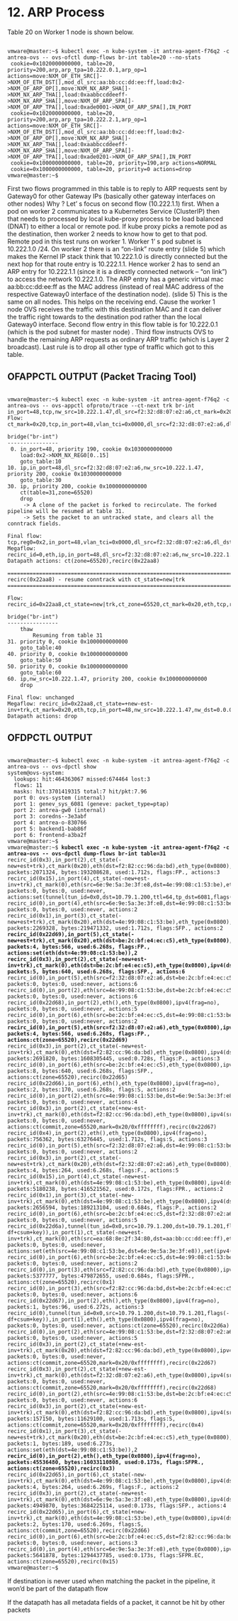 

# 12. ARP Process

Table 20 on Worker 1 node is shown below.

<pre><code>
vmware@master:~$ kubectl exec -n kube-system -it antrea-agent-f76q2 -c antrea-ovs -- ovs-ofctl dump-flows br-int table=20 --no-stats
 cookie=0x1020000000000, table=20, priority=200,arp,arp_tpa=10.222.0.1,arp_op=1 actions=move:NXM_OF_ETH_SRC[]->NXM_OF_ETH_DST[],mod_dl_src:aa:bb:cc:dd:ee:ff,load:0x2->NXM_OF_ARP_OP[],move:NXM_NX_ARP_SHA[]->NXM_NX_ARP_THA[],load:0xaabbccddeeff->NXM_NX_ARP_SHA[],move:NXM_OF_ARP_SPA[]->NXM_OF_ARP_TPA[],load:0xade0001->NXM_OF_ARP_SPA[],IN_PORT
 cookie=0x1020000000000, table=20, priority=200,arp,arp_tpa=10.222.2.1,arp_op=1 actions=move:NXM_OF_ETH_SRC[]->NXM_OF_ETH_DST[],mod_dl_src:aa:bb:cc:dd:ee:ff,load:0x2->NXM_OF_ARP_OP[],move:NXM_NX_ARP_SHA[]->NXM_NX_ARP_THA[],load:0xaabbccddeeff->NXM_NX_ARP_SHA[],move:NXM_OF_ARP_SPA[]->NXM_OF_ARP_TPA[],load:0xade0201->NXM_OF_ARP_SPA[],IN_PORT
 cookie=0x1000000000000, table=20, priority=190,arp actions=NORMAL
 cookie=0x1000000000000, table=20, priority=0 actions=drop
vmware@master:~$ 
</code></pre>

First two flows programmed in this table is to reply to ARP requests sent by Gateway0 for other Gateway IPs (basically other gateway interfaces on other nodes) Why ? Let’ s focus on second flow (10.222.1.1) first.  When a pod on worker 2 communicates to a Kubernetes Service (ClusterIP) then that needs to processed by local kube-proxy process to be load balanced (DNAT) to either a local or remote pod. If kube proxy picks a remote pod as the destination, then worker 2 needs to know how to get to that pod. Remote pod in this test runs on worker 1. Worker 1’ s pod subnet is 10.222.1.0 /24. On worker 2 there is an “on-link” route entry (slide 5) which makes the Kernel IP stack think that 10.222.1.0 is directly connected but the next hop for that route entry is 10.222.1.1. Hence worker 2 has to send an ARP entry for 10.222.1.1 (since it is a directly connected network – “on link”) to access the network 10.222.1.0. The ARP entry has a generic virtual mac aa:bb:cc:dd:ee:ff as the MAC address (instead of real MAC address of the respective Gateway0 interface of the destination node). (slide 5) This is the same on all nodes. This helps on the receiving end. Cause the worker 1 node OVS receives the traffic with this destination MAC and it can deliver the traffic right towards to the destination pod rather than the local Gateway0 interface.
Second flow entry in this flow table is for 10.222.0.1 (which is the pod subnet for master node) . Third flow instructs OVS to handle the remaining ARP requests as ordinary ARP traffic (which is Layer 2 broadcast).  Last rule is to drop all other type of traffic which got to this table. 

## OFAPPCTL OUTPUT (Packet Tracing Tool)

<pre><code>
vmware@master:~$ kubectl exec -n kube-system -it antrea-agent-f76q2 -c antrea-ovs -- ovs-appctl ofproto/trace --ct-next trk br-int in_port=48,tcp,nw_src=10.222.1.47,dl_src=f2:32:d8:07:e2:a6,ct_mark=0x20
Flow: ct_mark=0x20,tcp,in_port=48,vlan_tci=0x0000,dl_src=f2:32:d8:07:e2:a6,dl_dst=00:00:00:00:00:00,nw_src=10.222.1.47,nw_dst=0.0.0.0,nw_tos=0,nw_ecn=0,nw_ttl=0,tp_src=0,tp_dst=0,tcp_flags=0

bridge("br-int")
----------------
 0. in_port=48, priority 190, cookie 0x1030000000000
    load:0x2->NXM_NX_REG0[0..15]
    goto_table:10
10. ip,in_port=48,dl_src=f2:32:d8:07:e2:a6,nw_src=10.222.1.47, priority 200, cookie 0x1030000000000
    goto_table:30
30. ip, priority 200, cookie 0x1000000000000
    ct(table=31,zone=65520)
    drop
     -> A clone of the packet is forked to recirculate. The forked pipeline will be resumed at table 31.
     -> Sets the packet to an untracked state, and clears all the conntrack fields.

Final flow: tcp,reg0=0x2,in_port=48,vlan_tci=0x0000,dl_src=f2:32:d8:07:e2:a6,dl_dst=00:00:00:00:00:00,nw_src=10.222.1.47,nw_dst=0.0.0.0,nw_tos=0,nw_ecn=0,nw_ttl=0,tp_src=0,tp_dst=0,tcp_flags=0
Megaflow: recirc_id=0,eth,ip,in_port=48,dl_src=f2:32:d8:07:e2:a6,nw_src=10.222.1.47,nw_frag=no
Datapath actions: ct(zone=65520),recirc(0x22aa8)

===============================================================================
recirc(0x22aa8) - resume conntrack with ct_state=new|trk
===============================================================================

Flow: recirc_id=0x22aa8,ct_state=new|trk,ct_zone=65520,ct_mark=0x20,eth,tcp,reg0=0x2,in_port=48,vlan_tci=0x0000,dl_src=f2:32:d8:07:e2:a6,dl_dst=00:00:00:00:00:00,nw_src=10.222.1.47,nw_dst=0.0.0.0,nw_tos=0,nw_ecn=0,nw_ttl=0,tp_src=0,tp_dst=0,tcp_flags=0

bridge("br-int")
----------------
    thaw
        Resuming from table 31
31. priority 0, cookie 0x1000000000000
    goto_table:40
40. priority 0, cookie 0x1000000000000
    goto_table:50
50. priority 0, cookie 0x1000000000000
    goto_table:60
60. ip,nw_src=10.222.1.47, priority 200, cookie 0x1000000000000
    drop

Final flow: unchanged
Megaflow: recirc_id=0x22aa8,ct_state=+new-est-inv+trk,ct_mark=0x20,eth,tcp,in_port=48,nw_src=10.222.1.47,nw_dst=0.0.0.0/5,nw_frag=no,tp_dst=0x0/0xffe0
Datapath actions: drop
</code></pre>

## OFDPCTL OUTPUT

<pre><code>
vmware@master:~$ kubectl exec -n kube-system -it antrea-agent-f76q2 -c antrea-ovs -- ovs-dpctl show
system@ovs-system:
  lookups: hit:464363067 missed:674464 lost:3
  flows: 11
  masks: hit:3701419315 total:7 hit/pkt:7.96
  port 0: ovs-system (internal)
  port 1: genev_sys_6081 (geneve: packet_type=ptap)
  port 2: antrea-gw0 (internal)
  port 3: coredns--3e3abf
  port 4: antrea-o-830766
  port 5: backend1-bab86f
  port 6: frontend-a3ba2f
vmware@master:~$ 
vmware@master:~$ <b>kubectl exec -n kube-system -it antrea-agent-f76q2 -c antrea-ovs -- ovs-dpctl dump-flows br-int table=31</b>
recirc_id(0x3),in_port(2),ct_state(-new+est+trk),ct_mark(0x20),eth(dst=f2:82:cc:96:da:bd),eth_type(0x0800),ipv4(dst=10.222.1.0/255.255.255.0,frag=no), packets:2071324, bytes:193208628, used:1.712s, flags:FP., actions:3
recirc_id(0x15),in_port(4),ct_state(-new+est-inv+trk),ct_mark(0),eth(src=6e:9e:5a:3e:3f:e8,dst=4e:99:08:c1:53:be),eth_type(0x0800),ipv4(dst=10.222.0.0/255.255.255.0,tos=0/0x3,ttl=64,frag=no), packets:0, bytes:0, used:never, actions:set(tunnel(tun_id=0x0,dst=10.79.1.200,ttl=64,tp_dst=6081,flags(df|csum|key))),set(eth(src=4e:99:08:c1:53:be,dst=aa:bb:cc:dd:ee:ff)),set(ipv4(ttl=63)),1
recirc_id(0),in_port(4),eth(src=6e:9e:5a:3e:3f:e8,dst=4e:99:08:c1:53:be),eth_type(0x0806),arp(sip=10.222.1.3,tip=10.222.1.1,op=2/0xff,sha=6e:9e:5a:3e:3f:e8), packets:0, bytes:0, used:never, actions:2
recirc_id(0x1),in_port(3),ct_state(-new+est+trk),ct_mark(0x20),eth(dst=4e:99:08:c1:53:be),eth_type(0x0800),ipv4(dst=10.222.1.0/255.255.255.0,frag=no), packets:2269328, bytes:219471332, used:1.712s, flags:SFP., actions:2
<b>recirc_id(0x22d69),in_port(5),ct_state(-new+est+trk),ct_mark(0x20),eth(dst=be:2c:bf:e4:ec:c5),eth_type(0x0800),ipv4(dst=10.222.1.0/255.255.255.0,frag=no), packets:4, bytes:566, used:6.268s, flags:FP., actions:set(eth(dst=4e:99:08:c1:53:be)),2</b>
<b>recirc_id(0x3),in_port(2),ct_state(-new+est-inv+trk),ct_mark(0),eth(dst=be:2c:bf:e4:ec:c5),eth_type(0x0800),ipv4(dst=10.222.1.0/255.255.255.0,frag=no), packets:5, bytes:640, used:6.268s, flags:SFP., actions:6</b>
recirc_id(0),in_port(5),eth(src=f2:32:d8:07:e2:a6,dst=be:2c:bf:e4:ec:c5),eth_type(0x0806),arp(sip=10.222.1.47,tip=10.222.1.48,op=1/0xff,sha=f2:32:d8:07:e2:a6), packets:0, bytes:0, used:never, actions:6
recirc_id(0),in_port(2),eth(src=4e:99:08:c1:53:be,dst=be:2c:bf:e4:ec:c5),eth_type(0x0806),arp(sip=10.222.1.1,tip=10.222.1.48,op=1/0xff,sha=4e:99:08:c1:53:be), packets:0, bytes:0, used:never, actions:6
recirc_id(0x22d68),in_port(2),eth(),eth_type(0x0800),ipv4(frag=no), packets:0, bytes:0, used:never, actions:5
recirc_id(0),in_port(6),eth(src=be:2c:bf:e4:ec:c5,dst=4e:99:08:c1:53:be),eth_type(0x0806),arp(sip=10.222.1.48,tip=10.222.1.1,op=2/0xff,sha=be:2c:bf:e4:ec:c5), packets:0, bytes:0, used:never, actions:2
<b>recirc_id(0),in_port(5),eth(src=f2:32:d8:07:e2:a6),eth_type(0x0800),ipv4(src=10.222.1.47,frag=no), packets:4, bytes:566, used:6.268s, flags:FP., actions:ct(zone=65520),recirc(0x22d69)</b>
recirc_id(0x3),in_port(2),ct_state(-new+est-inv+trk),ct_mark(0),eth(dst=f2:82:cc:96:da:bd),eth_type(0x0800),ipv4(dst=10.222.1.0/255.255.255.0,frag=no), packets:2691820, bytes:1608305445, used:0.728s, flags:P., actions:3
recirc_id(0),in_port(6),eth(src=be:2c:bf:e4:ec:c5),eth_type(0x0800),ipv4(src=10.222.1.48,frag=no), packets:8, bytes:640, used:6.268s, flags:SFP., actions:ct(zone=65520),recirc(0x22d65)
recirc_id(0x22d66),in_port(6),eth(),eth_type(0x0800),ipv4(frag=no), packets:2, bytes:170, used:6.268s, flags:S, actions:2
recirc_id(0),in_port(2),eth(src=4e:99:08:c1:53:be,dst=6e:9e:5a:3e:3f:e8),eth_type(0x0806),arp(sip=10.222.1.1,tip=10.222.1.3,op=1/0xff,sha=4e:99:08:c1:53:be), packets:0, bytes:0, used:never, actions:4
recirc_id(0x3),in_port(2),ct_state(+new-est-inv+trk),ct_mark(0),eth(dst=f2:82:cc:96:da:bd),eth_type(0x0800),ipv4(src=10.222.1.48,dst=10.222.1.0/255.255.255.224,proto=17,frag=no),udp(dst=53), packets:0, bytes:0, used:never, actions:ct(commit,zone=65520,mark=0x20/0xffffffff),recirc(0x22d67)
recirc_id(0x4),in_port(2),eth(),eth_type(0x0800),ipv4(frag=no), packets:756362, bytes:63276445, used:1.712s, flags:S, actions:3
recirc_id(0),in_port(5),eth(src=f2:32:d8:07:e2:a6,dst=4e:99:08:c1:53:be),eth_type(0x0806),arp(sip=10.222.1.47,tip=10.222.1.1,op=2/0xff,sha=f2:32:d8:07:e2:a6), packets:0, bytes:0, used:never, actions:2
recirc_id(0x3),in_port(2),ct_state(-new+est+trk),ct_mark(0x20),eth(dst=f2:32:d8:07:e2:a6),eth_type(0x0800),ipv4(dst=10.222.1.0/255.255.255.0,frag=no), packets:4, bytes:264, used:6.268s, flags:F., actions:5
recirc_id(0x15),in_port(4),ct_state(-new+est-inv+trk),ct_mark(0),eth(dst=4e:99:08:c1:53:be),eth_type(0x0800),ipv4(dst=10.64.0.0/255.224.0.0,frag=no), packets:5180238, bytes:416521562, used:0.172s, flags:FPR., actions:2
recirc_id(0x1),in_port(3),ct_state(-new-inv+trk),ct_mark(0),eth(dst=4e:99:08:c1:53:be),eth_type(0x0800),ipv4(dst=10.96.0.0/255.240.0.0,frag=no), packets:2656594, bytes:189213104, used:0.684s, flags:P., actions:2
recirc_id(0),in_port(6),eth(src=be:2c:bf:e4:ec:c5,dst=f2:32:d8:07:e2:a6),eth_type(0x0806),arp(sip=10.222.1.48,tip=10.222.1.47,op=2/0xff,sha=be:2c:bf:e4:ec:c5), packets:0, bytes:0, used:never, actions:5
recirc_id(0x22d6a),tunnel(tun_id=0x0,src=10.79.1.200,dst=10.79.1.201,flags(-df+csum+key)),in_port(1),ct_state(-new+est-inv+trk),ct_mark(0),eth(src=ea:68:8e:2f:34:80,dst=aa:bb:cc:dd:ee:ff),eth_type(0x0800),ipv4(dst=10.222.1.3,ttl=61,frag=no), packets:0, bytes:0, used:never, actions:set(eth(src=4e:99:08:c1:53:be,dst=6e:9e:5a:3e:3f:e8)),set(ipv4(ttl=60)),4
recirc_id(0),in_port(6),eth(src=be:2c:bf:e4:ec:c5,dst=4e:99:08:c1:53:be),eth_type(0x0806),arp(sip=10.222.1.48,tip=10.222.1.1,op=1/0xff,sha=be:2c:bf:e4:ec:c5), packets:0, bytes:0, used:never, actions:2
recirc_id(0),in_port(3),eth(src=f2:82:cc:96:da:bd),eth_type(0x0800),ipv4(src=10.222.1.2,frag=no), packets:5377777, bytes:479872655, used:0.684s, flags:SFPR., actions:ct(zone=65520),recirc(0x1)
recirc_id(0),in_port(3),eth(src=f2:82:cc:96:da:bd,dst=be:2c:bf:e4:ec:c5),eth_type(0x0806),arp(sip=10.222.1.2,tip=10.222.1.48,op=1/0xff,sha=f2:82:cc:96:da:bd), packets:0, bytes:0, used:never, actions:6
recirc_id(0x22d67),in_port(2),eth(),eth_type(0x0800),ipv4(frag=no), packets:1, bytes:96, used:6.272s, actions:3
recirc_id(0),tunnel(tun_id=0x0,src=10.79.1.200,dst=10.79.1.201,flags(-df+csum+key)),in_port(1),eth(),eth_type(0x0800),ipv4(frag=no), packets:0, bytes:0, used:never, actions:ct(zone=65520),recirc(0x22d6a)
recirc_id(0),in_port(2),eth(src=4e:99:08:c1:53:be,dst=f2:32:d8:07:e2:a6),eth_type(0x0806),arp(sip=10.222.1.1,tip=10.222.1.47,op=1/0xff,sha=4e:99:08:c1:53:be), packets:0, bytes:0, used:never, actions:5
recirc_id(0x3),in_port(2),ct_state(+new-est-inv+trk),ct_mark(0x20),eth(dst=f2:82:cc:96:da:bd),eth_type(0x0800),ipv4(src=10.222.1.48,dst=10.222.1.0/255.255.255.224,proto=17,frag=no),udp(dst=53), packets:0, bytes:0, used:never, actions:ct(commit,zone=65520,mark=0x20/0xffffffff),recirc(0x22d67)
recirc_id(0x3),in_port(2),ct_state(+new-est-inv+trk),ct_mark(0),eth(dst=f2:32:d8:07:e2:a6),eth_type(0x0800),ipv4(src=10.222.1.48,dst=10.222.1.47,proto=6,frag=no),tcp(dst=80), packets:0, bytes:0, used:never, actions:ct(commit,zone=65520,mark=0x20/0xffffffff),recirc(0x22d68)
recirc_id(0),in_port(2),eth(src=4e:99:08:c1:53:be,dst=be:2c:bf:e4:ec:c5),eth_type(0x0806),arp(sip=10.222.1.1,tip=10.222.1.48,op=2/0xff,sha=4e:99:08:c1:53:be), packets:0, bytes:0, used:never, actions:6
recirc_id(0x3),in_port(2),ct_state(+new-est-inv+trk),ct_mark(0),eth(dst=f2:82:cc:96:da:bd),eth_type(0x0800),ipv4(src=10.222.1.1,dst=10.222.1.0/255.255.255.224,proto=6,frag=no),tcp(dst=4096/0xf000), packets:157150, bytes:11629100, used:1.713s, flags:S, actions:ct(commit,zone=65520,mark=0x20/0xffffffff),recirc(0x4)
recirc_id(0x1),in_port(3),ct_state(-new+est+trk),ct_mark(0x20),eth(dst=be:2c:bf:e4:ec:c5),eth_type(0x0800),ipv4(dst=10.222.1.0/255.255.255.0,frag=no), packets:1, bytes:189, used:6.273s, actions:set(eth(dst=4e:99:08:c1:53:be)),2
<b>recirc_id(0),in_port(2),eth(),eth_type(0x0800),ipv4(frag=no), packets:45536480, bytes:16033110808, used:0.173s, flags:SFPR., actions:ct(zone=65520),recirc(0x3)</b>
recirc_id(0x22d65),in_port(6),ct_state(-new-inv+trk),ct_mark(0),eth(dst=4e:99:08:c1:53:be),eth_type(0x0800),ipv4(dst=10.96.0.0/255.240.0.0,frag=no), packets:4, bytes:264, used:6.269s, flags:F., actions:2
recirc_id(0x3),in_port(2),ct_state(-new+est-inv+trk),ct_mark(0),eth(dst=6e:9e:5a:3e:3f:e8),eth_type(0x0800),ipv4(dst=10.222.1.0/255.255.255.0,frag=no), packets:4949870, bytes:3684225114, used:0.173s, flags:SFP., actions:4
recirc_id(0x22d65),in_port(6),ct_state(+new-inv+trk),ct_mark(0),eth(dst=4e:99:08:c1:53:be),eth_type(0x0800),ipv4(dst=10.96.0.0/255.240.0.0,frag=no), packets:2, bytes:170, used:6.269s, flags:S, actions:ct(commit,zone=65520),recirc(0x22d66)
recirc_id(0),in_port(6),eth(src=be:2c:bf:e4:ec:c5,dst=f2:82:cc:96:da:bd),eth_type(0x0806),arp(sip=10.222.1.48,tip=10.222.1.2,op=2/0xff,sha=be:2c:bf:e4:ec:c5), packets:0, bytes:0, used:never, actions:3
recirc_id(0),in_port(4),eth(src=6e:9e:5a:3e:3f:e8),eth_type(0x0800),ipv4(src=10.222.1.3,frag=no), packets:5641878, bytes:1294437785, used:0.173s, flags:SFPR.EC, actions:ct(zone=65520),recirc(0x15)
vmware@master:~$ 
</code></pre>

If destination is never used when matching the packet in the pipeline, it won’d be part of the datapath flow

If the datapath has all metadata fields of a packet, it cannot be hit by other packets







